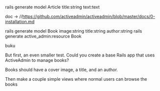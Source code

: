 rails generate model Article title:string text:text


doc  ->   //https://github.com/activeadmin/activeadmin/blob/master/docs/0-installation.md






rails generate model Book image:string title:string author:string
rails generate active_admin:resource Book


buku



But first, an even smaller test. Could you create a base Rails app that uses ActiveAdmin to manage books?

Books should have a cover image, a title, and an author.

Then make a couple simple views where normal users can browse the books